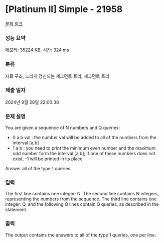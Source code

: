 # [Platinum II] Simple - 21958 

[문제 링크](https://www.acmicpc.net/problem/21958) 

### 성능 요약

메모리: 35224 KB, 시간: 324 ms

### 분류

자료 구조, 느리게 갱신되는 세그먼트 트리, 세그먼트 트리

### 제출 일자

2024년 9월 28일 22:00:38

### 문제 설명

<p>You are given a sequence of N numbers and Q queries:</p>

<ul>
	<li>0 a b val : the number val will be added to all of the numbers from the interval [a,b]</li>
	<li>1 a b : you need to print the minimum even number and the maximum odd number form the interval [a,b]; if one of these numbers does not exist, -1 will be printed in its place</li>
</ul>

<p>Answer all of the type 1 queries.</p>

### 입력 

 <p>The first line contains one integer: N. The second line contains N integers, representing the numbers from the sequence. The third line contains one integer: Q, and the following Q lines contain Q queries, as described in the statement.</p>

### 출력 

 <p>The output contains the answers to all of the type 1 queries, one per line.</p>

